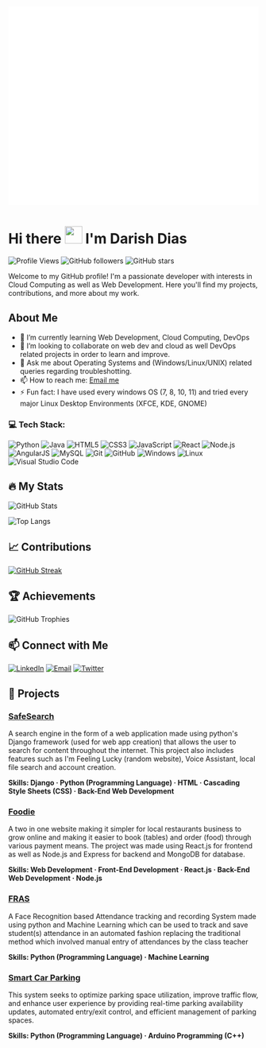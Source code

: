 <div align="center">
	<a href="https://github.com/darishSFIT/media/header.svg">
		<img src="/images/header.svg" width="800" height="400" alt="Click to see the source">
	</a>
</div>

# Hi there <img src="https://media.giphy.com/media/hvRJCLFzcasrR4ia7z/giphy.gif" width="35px" height="35px"> I'm Darish Dias

![Profile Views](https://komarev.com/ghpvc/?username=darishSFIT&label=Profile%20views&color=0e75b6&style=flat) ![GitHub followers](https://img.shields.io/github/followers/darishSFIT?style=social) ![GitHub stars](https://img.shields.io/github/stars/darishSFIT?style=social)

Welcome to my GitHub profile! I'm a passionate developer with interests in Cloud Computing as well as Web Development. Here you'll find my projects, contributions, and more about my work.

## About Me

- 🌱 I’m currently learning Web Development, Cloud Computing, DevOps
- 👯 I’m looking to collaborate on web dev and cloud as well DevOps related projects in order to learn and improve.
- 💬 Ask me about Operating Systems and (Windows/Linux/UNIX) related queries regarding troubleshotting.
- 📫 How to reach me: [Email me](mailto:darishdias30@gmail.com)
- ⚡ Fun fact: I have used every windows OS (7, 8, 10, 11) and tried every major Linux Desktop Environments (XFCE, KDE, GNOME)


### 💻 Tech Stack:
![Python](https://img.shields.io/badge/Python-FFD43B?style=for-the-badge&logo=python&logoColor=blue) 
![Java](https://img.shields.io/badge/Java-ED8B00?style=for-the-badge&logo=java&logoColor=white) 
![HTML5](https://img.shields.io/badge/HTML5-E34F26?style=for-the-badge&logo=html5&logoColor=white) 
![CSS3](https://img.shields.io/badge/CSS3-1572B6?style=for-the-badge&logo=css3&logoColor=white) 
![JavaScript](https://img.shields.io/badge/JavaScript-F7DF1E?style=for-the-badge&logo=javascript&logoColor=black) 
![React](https://img.shields.io/badge/React-61DAFB?style=for-the-badge&logo=react&logoColor=black) 
![Node.js](https://img.shields.io/badge/Node.js-339933?style=for-the-badge&logo=nodedotjs&logoColor=white) 
![AngularJS](https://img.shields.io/badge/AngularJS-E23237?style=for-the-badge&logo=angularjs&logoColor=white)
![MySQL](https://img.shields.io/badge/MySQL-4479A1?style=for-the-badge&logo=mysql&logoColor=white) 
![Git](https://img.shields.io/badge/Git-F05032?style=for-the-badge&logo=git&logoColor=white) 
![GitHub](https://img.shields.io/badge/GitHub-282e42?style=for-the-badge&logo=github&logoColor=white) 
![Windows](https://img.shields.io/badge/Windows-0078D6?style=for-the-badge&logo=windows&logoColor=white)
![Linux](https://img.shields.io/badge/Linux-FCC624?style=for-the-badge&logo=linux&logoColor=black) 
![Visual Studio Code](https://img.shields.io/badge/Visual%20Studio%20Code-0078D4?style=for-the-badge&logo=visualstudiocode&logoColor=white)

## 🔥 My Stats

![GitHub Stats](https://github-readme-stats.vercel.app/api?username=darishSFIT&show_icons=true&hide_border=true&theme=radical)

![Top Langs](https://github-readme-stats.vercel.app/api/top-langs/?username=darishSFIT&layout=compact&hide_border=true&theme=radical)

## 📈 Contributions

[![GitHub Streak](https://github-readme-streak-stats.herokuapp.com/?user=darishSFIT&theme=radical)](https://git.io/streak-stats)

## 🏆 Achievements

![GitHub Trophies](https://github-profile-trophy.vercel.app/?username=darishSFIT&theme=radical)

## 📫 Connect with Me

[![LinkedIn](https://img.shields.io/badge/-LinkedIn-0077B5?style=flat&logo=linkedin)](https://www.linkedin.com/in/darishdias)
[![Email](https://img.shields.io/badge/-Email-D14836?style=flat&logo=gmail&logoColor=white)](mailto:darishdias30@gmail.com)
[![Twitter](https://img.shields.io/badge/-X.com-13151c?style=flat&logo=X&logoColor=white)](https://x.com/DarishDias)

## 💼 Projects

### [SafeSearch](https://github.com/darishSFIT/SafeSearch)
A search engine in the form of a web application made using python's Django framework (used for web app creation) that allows the user to search for content throughout the internet. This project also includes features such as I'm Feeling Lucky (random website), Voice Assistant, local file search and account creation. 

**Skills: Django · Python (Programming Language) · HTML · Cascading Style Sheets (CSS) · Back-End Web Development**

### [Foodie](https://github.com/darishSFIT/Foodie)
A two in one website making it simpler for local restaurants business to grow online and making it easier to book (tables) and order (food) through various payment means. The project was made using React.js for frontend as well as Node.js and Express for backend and MongoDB for database.

**Skills: Web Development · Front-End Development · React.js · Back-End Web Development · Node.js**

### [FRAS](https://github.com/darishSFIT/FRAS)
A Face Recognition based Attendance tracking and recording System made using python and Machine Learning which can be used to track and save student(s) attendance in an automated fashion replacing the traditional method which involved manual entry of attendances by the class teacher

**Skills: Python (Programming Language) · Machine Learning**

### [Smart Car Parking](https://github.com/darishSFIT/SmartCarParking)
This system seeks to optimize parking space utilization, improve traffic flow, and enhance user experience by providing real-time parking availability updates, automated entry/exit control, and efficient management of parking spaces.

**Skills: Python (Programming Language) · Arduino Programming (C++)**
